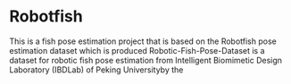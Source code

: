 # Robotfish
This is a fish pose estimation project that is based on the Robotfish pose estimation dataset which is produced  Robotic-Fish-Pose-Dataset is a dataset for robotic fish pose estimation from Intelligent Biomimetic Design Laboratory (IBDLab) of Peking Universityby the
